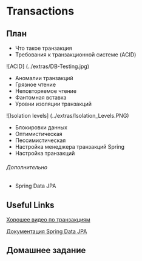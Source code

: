 # Transactions

## План

* Что такое транзакция
* Требования к транзакционной системе (ACID)

 ![ACID] (../extras/DB-Testing.jpg)
* Аномалии транзакций
 * Грязное чтение
 * Неповторяемое чтение
 * Фантомная вставка
* Уровни изоляции транзакций

 ![Isolation levels] (../extras/Isolation_Levels.PNG)
* Блокировки данных
 * Оптимистическая
 * Пессимистическая
* Настройка менеджера транзакций Spring
* Настройка транзакций

###### Дополнительно
* Spring Data JPA

## Useful Links

[Хорошее видео по транзакциям](https://youtu.be/4PKZRQAtf38?list=PLCA5CB42F5A816A17)

[Документация Spring Data JPA](http://docs.spring.io/spring-data/jpa/docs/current/reference/html/#repositories.query-methods)

## Домашнее задание



